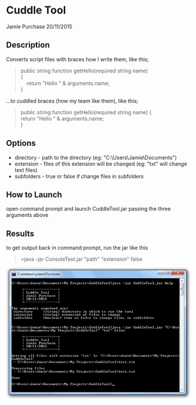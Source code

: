 Cuddle Tool
===========

Jamie Purchase
20/11/2015

Description
-----------

Converts script files with braces how I write them, like this;

<blockquote>
public string function getHello(required string name)<br>
{<br>
&nbsp;&nbsp;&nbsp;&nbsp;return "Hello " & arguments.name;<br>
}
</blockquote>

...to cuddled braces (how my team like them), like this;

<blockquote>
public string function getHello(required string name) {<br>
	return "Hello " & arguments.name;<br>
}
</blockquote>

Options
-------

* directory - path to the directory (eg: "C:\Users\Jamie\Documents\")
* extension - files of this extension will be changed (eg: "txt" will change text files)
* subfolders - true or false if change files in subfolders

How to Launch
-------------

open command prompt and launch CuddleTool.jar passing the three arguments above

Results
-------

to get output back in command prompt, run the jar like this
<blockquote>
	>java -jar ConsoleTest.jar "path" "extension" false
</blockquote>

![cmd](https://github.com/JamiePurchase/CuddleTool/blob/master/images/cmd.png?raw=true "Command Prompt")